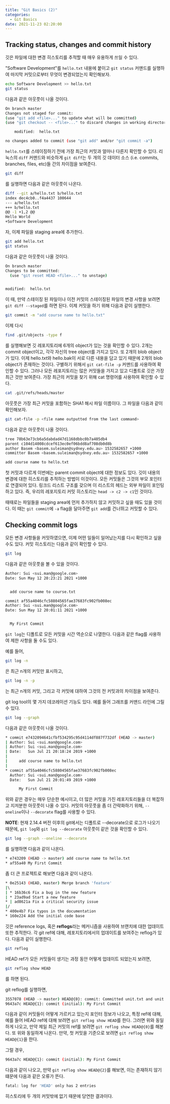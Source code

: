 ```yaml
---
title: "Git Basics (2)"
categories: 
  - Git Basics
date: 2021-11-23 02:20:00
---
```


## Tracking status, changes and commit history

깃은 파일에 대한 변경 히스토리를 추적할 때 매우 유용하게 쓰일 수 있다.

"Software Development"를 `hello.txt` 내용에 붙이고 `git status` 커맨드를 실행하여 마지막 커밋으로부터 무엇이 변경되었는지 확인해보자.

```bash
echo Software Development >> hello.txt
git status
```

다음과 같은 아웃풋이 나올 것이다.

```bash
On branch master
Changes not staged for commit:
(use "git add <file>..." to update what will be committed)
(use "git checkout -- <file>..." to discard changes in working directory)

    modified:  hello.txt

no changes added to commit (use "git add" and/or "git commit -a")
```

`hello.txt`를 스테이징하기 전에 가장 최근의 커밋과 얼마나 다른지 확인할 수 있다. 리눅스의 `diff` 커맨드와 비슷하게 `git diff`는 두 개의 깃 데이터 소스 (i.e. commits, branches, files, etc)들 간의 차이점을 보여준다.

```bash
git diff
```

를 실행하면 다음과 같은 아웃풋이 나온다.

```bash
diff --git a/hello.txt b/hello.txt
index dec4cb0..f4a4437 100644
--- a/hello.txt
+++ b/hello.txt
@@ -1 +1,2 @@
Hello World
+Software Development
```

자, 이제 파일을 staging area에 추가한다.

```bash
git add hello.txt
git status
```

다음과 같은 아웃풋이 나올 것이다.

```bash
On branch master
Changes to be committed:
  (use "git reset HEAD <file>..." to unstage)


modified:  hello.txt
```

이 때, 만약 스테이징 된 파일이나 이전 커밋의 스테이징된 파일의 변경 사항을 보려면 `git diff --staged`를 하면 된다.
이제 커밋을 하기 위해 다음과 같이 실행한다.

 ```bash
git commit -m "add course name to hello.txt"
 ```

이제 다시

```bash
find .git/objects -type f
```

를 실행해보면 깃 레포지토리에 6개의 object가 있는 것을 확인할 수 있다. 2개는 commit object이고, 각각 자신의 tree object를 가지고 있다. 또 2개의 blob object가 있다. 이제 hello.txt와 hello.bak이 서로 다른 내용을 담고 있기 때문에 2개의 blob object가 존재하는 것이다. 구별하기 위해서 `git cat-file -p` 커맨드를 사용하여 확인할 수 있다. 그러나 모든 레포지토리는 많은 커밋들을 가지고 있고 디폴트로 깃은 가장 최근 것만 보여준다. 가장 최근의 커밋을 찾기 위해 cat 명령어를 사용하여 확인할 수 있다.

```bash
cat .git/refs/heads/master
```

아웃풋은 가장 최근 커밋을 포함하는 SHA1 해시 파일 이름이다. 그 파일을 다음과 같이 확인해보자.

```bash
git cat-file -p <file name outputted from the last command>
```

다음과 같은 아웃풋이 나올 것이다.

```bash
tree 78b63e73cb6a5dabdad47d1168dbbc0b7a405db4 
parent c104d14008cdcef613ec0ef06bdd8af708db0d8b 
author Basem <basem.suleiman@sydney.edu.au> 1532582657 +1000 
committer Basem <basem.suleiman@sydney.edu.au> 1532582657 +1000 

add course name to hello.txt  
```

첫 커밋과 다르게 이번에는 parent commit object에 대한 정보도 있다. 깃이 내용의 변경에 대한 히스토리를 추적하는 방법이 이것이다. 모든 커밋들은 그것의 부모 포인터로 연결되어 있다. 링크드 리스트 구조를 갖으며 이 리스트의 헤드는 외부 파일이 포인팅하고 있다. 즉, 우리의 레포지토리 커밋 히스토리는 `head -> c2 -> c1`인 것이다.

때때로는 파일들을 staging area에 먼저 추가하지 않고 커밋하고 싶을 때도 있을 것이다. 이 때는 `git commit`에 `-a` flag을 달아주면 `git add`를 건너뛰고 커밋할 수 있다.

## Checking commit logs

모든 변경 사항들을 커밋하였으면, 이제 어떤 일들이 일어났는지를 다시 확인하고 싶을 수도 있다. 커밋 히스토리는 다음과 같이 확인할 수 있다.

```bash
git log
```

다음과 같은 아웃풋을 볼 수 있을 것이다.

```bash
Author: Sui <sui.man@google.com>
Date: Sun May 12 20:23:21 2021 +1000


  add course name to course.txt

commit af55a4046cfc58804565fae37683fc902fb008ec
Author: Sui <sui.man@google.com>
Date: Sun May 12 20:01:11 2021 +1000


  My First Commit
```

`git log`는 디폴트로 모든 커밋을 시간 역순으로 나열한다.
다음과 같은 flag를 사용하여 제한 사항을 둘 수도 있다.

예를 들어,

```bash
git log -n
```

은 최근 n개의 커밋만 표시하고,

```bash
git log -n -p
```

는 최근 n개의 커밋, 그리고 각 커밋에 대하여 그것의 전 커밋과의 차이점을 보여준다.

git log tool의 몇 가지 데코레이션 기능도 있다. 예를 들어 그래프를 커맨드 라인에 그릴 수 있다.

```bash
git log --graph
```

다음과 같은 아웃풋이 나올 것이다.

```bash
* commit e7432094641cfbf534295c95d4114df887f732df (HEAD -> master) 
| Author: Sui <sui.man@google.com>
| Author: Sui <sui.man@google.com>
| Date:   Sun Jul 21 20:18:24 2019 +1000
| 
|     add course name to hello.txt 
|
* commit af55a4046cfc58804565fae37683fc902fb008ec 
  Author: Sui <sui.man@google.com>
  Date:   Sun Jul 21 20:01:49 2019 +1000 

      My First Commit 
```

위와 같은 경우는 매우 단순한 예시이고, 더 많은 커밋을 가진 레포지토리들을 더 복잡하고 지저분한 아웃풋이 나올 수 있다. 커밋의 아웃풋을 좀 더 간략화하기 위해, `--oneline`이나 `--decorate` flag를 사용할 수 있다.

**NOTE**: 현재 2.14.4 버전 이후의 git에서는 디폴트로 --decorate으로 로그가 나오기 때문에, `git log`와 `git log --decorate` 아웃풋이 같은 것을 확인할 수 있다.

```bash
git log --graph --oneline --decorate
```

를 실행하면 다음과 같이 나온다.

```bash
* e743209 (HEAD -> master) add course name to hello.txt
* af55a40 My First Commit 
```

좀 더 큰 프로젝트로 해보면 다음과 같이 나온다.

```bash
* 0e25143 (HEAD, master) Merge branch 'feature' 
|\  
| * 16b36c6 Fix a bug in the new feature  
| * 23ad9ad Start a new feature
* | ad8621a Fix a critical security issue
|/
* 400e4b7 Fix typos in the documentation
* 160e224 Add the initial code base
```

깃은 reference logs, 혹은 **reflogs**라는 메커니즘을 사용하여 브랜치에 대한 업데이트 또한 추적한다. 각 git ref에 대해, 레포지토리에서의 업데이트를 보여주는 reflog가 있다. 다음과 같이 실행한다.

```bash
git reflog
```

HEAD ref가 모든 커밋들이 생기는 과정 동안 어떻게 업데이트 되었는지 보려면,

```bash
git reflog show HEAD
```

를 하면 된다.

git reflog를 실행하면,

```bash
3557078 (HEAD -> master) HEAD@{0}: commit: Committed unit.txt and unit.bak
9643a7c HEAD@{1}: commit (initial): My First Commit
```

다음과 같이 커밋들이 어떻게 가르키고 있는지 포인터 정보가 나오고, 특정 ref에 대해, 예를 들어 HEAD ref에 대해 보려면 `git reflog show HEAD`를 한다.
그러면 위와 동일하게 나오고, 만약 제일 최근 커밋의 ref를 보려면 `git reflog show HEAD@{0}`를 해본다. 또 위와 동일하게 나온다.
만약, 첫 커밋을 기준으로 보려면 `git reflog show HEAD@{1}`을 한다.

그럴 경우,

```bash
9643a7c HEAD@{1}: commit (initial): My First Commit
```

다음과 같이 나오고, 만약 `git reflog show HEAD@{2}`를 해보면, 이는 존재하지 않기 떄문에 다음과 같은 오류가 뜬다.

```bash
fatal: log for 'HEAD' only has 2 entries
```

히스토리에 두 개의 커밋밖에 없기 때문에 당연한 결과이다.
